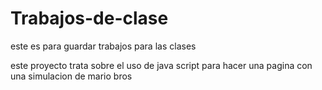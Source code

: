 # Trabajos-de-clase
este es para guardar trabajos para las clases

este proyecto trata sobre el uso de java script para hacer una pagina con una simulacion de mario bros
